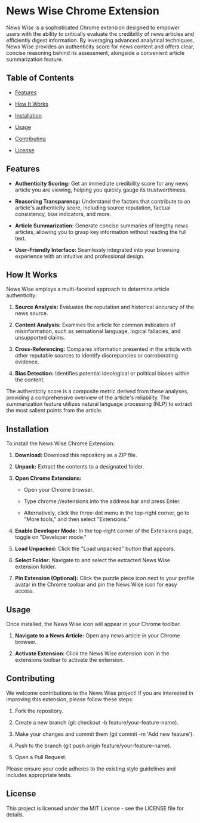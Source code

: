News Wise Chrome Extension
=========================

News Wise is a sophisticated Chrome extension designed to empower users with the ability to critically evaluate the credibility of news articles and efficiently digest information. By leveraging advanced analytical techniques, News Wise provides an authenticity score for news content and offers clear, concise reasoning behind its assessment, alongside a convenient article summarization feature.

Table of Contents
-----------------

*   [Features](https://github.com/Sparksaak/NewsWise?tab=readme-ov-file#features)
    
*   [How It Works](https://github.com/Sparksaak/NewsWise?tab=readme-ov-file#how-it-works)
    
*   [Installation](https://github.com/Sparksaak/NewsWise?tab=readme-ov-file#installation)
    
*   [Usage](https://github.com/Sparksaak/NewsWise?tab=readme-ov-file#usage)
    
*   [Contributing](https://github.com/Sparksaak/NewsWise?tab=readme-ov-file#contributing)
    
*   [License](https://github.com/Sparksaak/NewsWise?tab=readme-ov-file#license)
    

Features
--------

*   **Authenticity Scoring:** Get an immediate credibility score for any news article you are viewing, helping you quickly gauge its trustworthiness.
    
*   **Reasoning Transparency:** Understand the factors that contribute to an article's authenticity score, including source reputation, factual consistency, bias indicators, and more.
    
*   **Article Summarization:** Generate concise summaries of lengthy news articles, allowing you to grasp key information without reading the full text.
    
*   **User-Friendly Interface:** Seamlessly integrated into your browsing experience with an intuitive and professional design.
    

How It Works
------------

News Wise employs a multi-faceted approach to determine article authenticity:

1.  **Source Analysis:** Evaluates the reputation and historical accuracy of the news source.
    
2.  **Content Analysis:** Examines the article for common indicators of misinformation, such as sensational language, logical fallacies, and unsupported claims.
    
3.  **Cross-Referencing:** Compares information presented in the article with other reputable sources to identify discrepancies or corroborating evidence.
    
4.  **Bias Detection:** Identifies potential ideological or political biases within the content.
    

The authenticity score is a composite metric derived from these analyses, providing a comprehensive overview of the article's reliability. The summarization feature utilizes natural language processing (NLP) to extract the most salient points from the article.

Installation
------------

To install the News Wise Chrome Extension:

1.  **Download:** Download this repository as a ZIP file.
    
2.  **Unpack:** Extract the contents to a designated folder.
    
3.  **Open Chrome Extensions:**
    
    *   Open your Chrome browser.
        
    *   Type chrome://extensions into the address bar and press Enter.
        
    *   Alternatively, click the three-dot menu in the top-right corner, go to "More tools," and then select "Extensions."
        
4.  **Enable Developer Mode:** In the top-right corner of the Extensions page, toggle on "Developer mode."
    
5.  **Load Unpacked:** Click the "Load unpacked" button that appears.
    
6.  **Select Folder:** Navigate to and select the extracted News Wise extension folder.
    
7.  **Pin Extension (Optional):** Click the puzzle piece icon next to your profile avatar in the Chrome toolbar and pin the News Wise icon for easy access.
    

Usage
-----

Once installed, the News Wise icon will appear in your Chrome toolbar.

1.  **Navigate to a News Article:** Open any news article in your Chrome browser.
    
2.  **Activate Extension:** Click the News Wise extension icon in the extensions toolbar to activate the extension.
    

Contributing
------------

We welcome contributions to the News Wise project! If you are interested in improving this extension, please follow these steps:

1.  Fork the repository.
    
2.  Create a new branch (git checkout -b feature/your-feature-name).
    
3.  Make your changes and commit them (git commit -m 'Add new feature').
    
4.  Push to the branch (git push origin feature/your-feature-name).
    
5.  Open a Pull Request.
    

Please ensure your code adheres to the existing style guidelines and includes appropriate tests.

License
-------

This project is licensed under the MIT License - see the LICENSE file for details.

